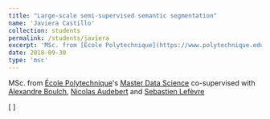 ```yaml
---
title: "Large-scale semi-supervised semantic segmentation"
name: 'Javiera Castillo'
collection: students
permalink: /students/javiera
excerpt: 'MSc. from [Ecole Polytechnique](https://www.polytechnique.edu/fr/master-data-sciences) / [Master Data Science](https://datascience-x-master-paris-saclay.fr)'
date: 2018-09-30
type: 'msc'
---
```


MSc. from [École Polytechnique](https://www.polytechnique.edu/fr/master-data-sciences)'s [Master Data Science](https://datascience-x-master-paris-saclay.fr/) co-supervised with [Alexandre Boulch](https://aboulch.github.io/), [Nicolas Audebert](https://nicolas.audebert.at/) and [Sebastien Lefèvre](http://people.irisa.fr/Sebastien.Lefevre/)

\[  \]


